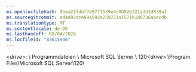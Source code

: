 ```yaml
---
ms.openlocfilehash: 9bea21fdbf7e97f1539edc0b92e321a3d1d839a2
ms.sourcegitcommit: ad4d92dce894592a259721a1571b1d8736abacdb
ms.translationtype: MT
ms.contentlocale: de-DE
ms.lasthandoff: 08/04/2020
ms.locfileid: "87615946"
---
```

<span data-ttu-id="64c45-101">\<*drive*\>: \\ Programmdateien \\ Microsoft SQL Server \\ 120</span><span class="sxs-lookup"><span data-stu-id="64c45-101">\<*drive*\>:\\Program Files\\Microsoft SQL Server\\120</span></span>\\

